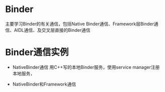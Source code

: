 Binder
================

主要学习Binder的有关通信，包括Native Binder通信、Framework层Binder通信、AIDL通信、及交叉层直接的Binder通信

# Binder通信实例

- NativeBinder通信
用C++写的本地Binder服务，使用service manager注册本地服务，

- NativeBinder和Framework通信


